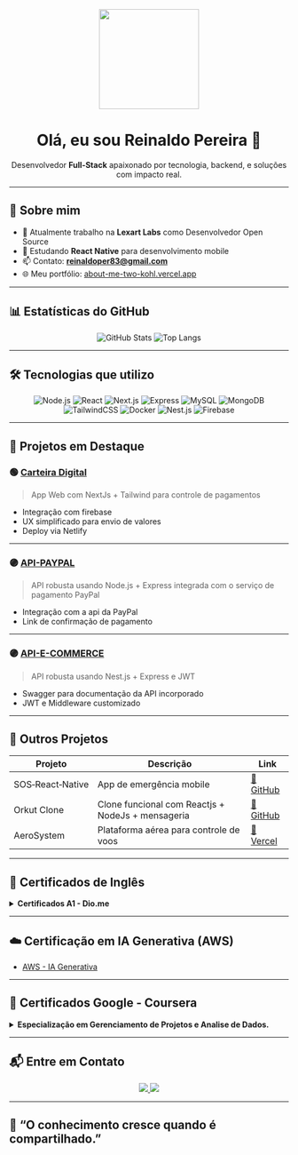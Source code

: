 <!-- Banner central animado -->
<div align="center">
  <img src="https://media.giphy.com/media/M9gbBd9nbDrOTu1Mqx/giphy.gif" width="180"/>
</div>

<h1 align="center">Olá, eu sou Reinaldo Pereira 👋</h1>

<p align="center">
  Desenvolvedor <strong>Full‑Stack</strong> apaixonado por tecnologia, backend, e soluções com impacto real.
</p>

---

## 🚀 Sobre mim

- 💼 Atualmente trabalho na **Lexart Labs** como Desenvolvedor Open Source  
- 📱 Estudando **React Native** para desenvolvimento mobile  
- 📫 Contato: **reinaldoper83@gmail.com**  
- 🌐 Meu portfólio: [about-me-two-kohl.vercel.app](https://about-me-two-kohl.vercel.app/)

---

## 📊 Estatísticas do GitHub

<div align="center">

![GitHub Stats](https://github-readme-stats.vercel.app/api?username=reinaldoper&show_icons=true&theme=default)
![Top Langs](https://github-readme-stats.vercel.app/api/top-langs/?username=reinaldoper&layout=compact)

</div>

---

## 🛠️ Tecnologias que utilizo

<div align="center">
  
![Node.js](https://img.shields.io/badge/Node.js-339933?logo=node.js&logoColor=white&style=for-the-badge)
![React](https://img.shields.io/badge/React-61DAFB?logo=react&logoColor=black&style=for-the-badge)
![Next.js](https://img.shields.io/badge/Next.js-000000?logo=nextdotjs&logoColor=white&style=for-the-badge)
![Express](https://img.shields.io/badge/Express-000000?logo=express&logoColor=white&style=for-the-badge)
![MySQL](https://img.shields.io/badge/MySQL-4479A1?logo=mysql&logoColor=white&style=for-the-badge)
![MongoDB](https://img.shields.io/badge/MongoDB-47A248?logo=mongodb&logoColor=white&style=for-the-badge)
![TailwindCSS](https://img.shields.io/badge/TailwindCSS-06B6D4?logo=tailwindcss&logoColor=white&style=for-the-badge)
![Docker](https://img.shields.io/badge/Docker-2496ED?logo=docker&logoColor=white&style=for-the-badge)
![Nest.js](https://img.shields.io/badge/Nest.js-000000?logo=nestdotjs&logoColor=white&style=for-the-badge)
![Firebase](https://img.shields.io/badge/firebase-000000?logo=firebase&logoColor=white&style=for-the-badge)

</div>

---


## 💼 Projetos em Destaque

### 🟢 [Carteira Digital](https://meios-de-pagamentos.netlify.app/)
> App Web com NextJs + Tailwind para controle de pagamentos

- Integração com firebase
- UX simplificado para envio de valores
- Deploy via Netlify

---

### 🟣 [API-PAYPAL](https://github.com/reinaldoper/paypal-api)
> API robusta usando Node.js + Express integrada com o serviço de pagamento PayPal

- Integração com a api da PayPal
- Link de confirmação de pagamento

---

### 🟣 [API-E-COMMERCE](https://github.com/reinaldoper/e-commerce)
> API robusta usando Nest.js + Express e JWT

- Swagger para documentação da API incorporado
- JWT e Middleware customizado

---

## 🧩 Outros Projetos

| Projeto | Descrição | Link |
|--------|-----------|------|
| SOS‑React‑Native | App de emergência mobile | [🔗 GitHub](https://github.com/reinaldoper/app-sos) |
| Orkut Clone | Clone funcional com Reactjs + NodeJs + mensageria | [🔗 GitHub](https://github.com/reinaldoper/orkut) |
| AeroSystem | Plataforma aérea para controle de voos | [🔗 Vercel](https://aerosystem.vercel.app/) |

---

## 📜 Certificados de Inglês

<details>
  <summary><strong>Certificados A1 - Dio.me</strong></summary>

- [Certificado 1](https://hermes.digitalinnovation.one/certificates/224C83ED.pdf)
- [Certificado 2](https://hermes.digitalinnovation.one/certificates/4501732F.pdf)
- [Certificado 3](https://hermes.digitalinnovation.one/certificates/BHYUSKHS.pdf)
- [Certificado 4](https://hermes.digitalinnovation.one/certificates/IIZJMOQA.pdf)

</details>

---

## ☁️ Certificação em IA Generativa (AWS)

- [AWS - IA Generativa](https://www.betrybe.com/badges/29C54B22517A)

---

## 📜 Certificados Google - Coursera

<details>
  <summary><strong>Especialização em Gerenciamento de Projetos e Analise de Dados.</strong></summary>

- [Como começar um projeto](https://www.coursera.org/account/accomplishments/certificate/R822MQB2LPP8)
- [Fundamentos do gerenciamento de projeto](https://www.coursera.org/account/accomplishments/certificate/BARYTFJG3WBX)
- [Como executar um projeto](https://www.coursera.org/account/accomplishments/certificate/HSNTX7P8Z8NL)
- [Como reunir tudo](https://www.coursera.org/account/accomplishments/certificate/JJSSLFMNEYPE)
- [Gerenciamento de projetos Agile](https://www.coursera.org/account/accomplishments/certificate/SHSGTCP8AHRU)
- [Especialização - Project Management](https://www.coursera.org/account/accomplishments/specialization/certificate/PMRYNLM2G6DM)
- [Credly - Google PM Badge](https://www.credly.com/badges/30e39a55-99cd-4a9f-a59c-10790a589384/linked_in_profile)
- [Google Data Analytics Professional Certificate](https://www.credly.com/badges/0f25d7da-0f9f-4628-8a02-9eafd23d47ce/linked_in_profile)

</details>

---

## 📬 Entre em Contato

<p align="center">
  <a href="https://linkedin.com/in/reinaldo-pereira-9222a27a/">
    <img src="https://img.shields.io/badge/LinkedIn-0077B5?style=for-the-badge&logo=linkedin&logoColor=white" />
  </a>
  <a href="mailto:reinaldoper83@gmail.com">
    <img src="https://img.shields.io/badge/Email-D14836?style=for-the-badge&logo=gmail&logoColor=white" />
  </a>
</p>

---

## 🧠 “O conhecimento cresce quando é compartilhado.”
